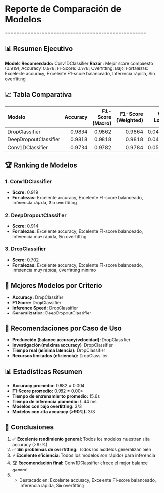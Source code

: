 # Reporte de Comparación de Modelos
==================================================

## 📊 Resumen Ejecutivo

**Modelo Recomendado:** Conv1DClassifier
**Razón:** Mejor score compuesto (0.919); Accuracy: 0.978; F1-Score: 0.978; Overfitting: Bajo; Fortalezas: Excelente accuracy, Excelente F1-score balanceado, Inferencia rápida, Sin overfitting

## 📈 Tabla Comparativa

| Modelo                |   Accuracy |   F1-Score (Macro) |   F1-Score (Weighted) |   Val Loss |   Tiempo Entrenamiento (s) |   Épocas |   Tiempo/Época (s) |   Tiempo Inferencia (ms) | Overfitting Level   |   Gap Train-Val |   Épocas a Convergencia |   Estabilidad Val |
|:----------------------|-----------:|-------------------:|----------------------:|-----------:|---------------------------:|---------:|-------------------:|-------------------------:|:--------------------|----------------:|------------------------:|------------------:|
| DropClassifier        |     0.9864 |             0.9862 |                0.9864 |     0.0436 |                     2.9961 |      113 |             0.0265 |                   0.026  | Moderado            |          0.0331 |                      29 |            0.0025 |
| DeepDropoutClassifier |     0.9818 |             0.9818 |                0.9818 |     0.0428 |                     6.8659 |      100 |             0.0687 |                   0.1509 | Bajo                |         -0.1625 |                      45 |            0.0035 |
| Conv1DClassifier      |     0.9784 |             0.9782 |                0.9784 |     0.0533 |                    36.8151 |      242 |             0.1521 |                   1.1425 | Bajo                |         -0.0794 |                     nan |            0.0036 |

## 🏆 Ranking de Modelos

### 1. Conv1DClassifier
- **Score:** 0.919
- **Fortalezas:** Excelente accuracy, Excelente F1-score balanceado, Inferencia rápida, Sin overfitting

### 2. DeepDropoutClassifier
- **Score:** 0.914
- **Fortalezas:** Excelente accuracy, Excelente F1-score balanceado, Inferencia muy rápida, Sin overfitting

### 3. DropClassifier
- **Score:** 0.702
- **Fortalezas:** Excelente accuracy, Excelente F1-score balanceado, Inferencia muy rápida, Overfitting mínimo

## 🎯 Mejores Modelos por Criterio

- **Accuracy:** DropClassifier
- **F1 Score:** DropClassifier
- **Inference Speed:** DropClassifier
- **Generalization:** DeepDropoutClassifier

## 💼 Recomendaciones por Caso de Uso

- **Producción (balance accuracy/velocidad):** DropClassifier
- **Investigación (máxima accuracy):** DropClassifier
- **Tiempo real (mínima latencia):** DropClassifier
- **Recursos limitados (eficiencia):** DropClassifier

## 📊 Estadísticas Resumen

- **Accuracy promedio:** 0.982 ± 0.004
- **F1-Score promedio:** 0.982 ± 0.004
- **Tiempo de entrenamiento promedio:** 15.6s
- **Tiempo de inferencia promedio:** 0.44 ms
- **Modelos con bajo overfitting:** 3/3
- **Modelos con alta accuracy (>90%):** 3/3

## 🎯 Conclusiones

1. ✅ **Excelente rendimiento general:** Todos los modelos muestran alta accuracy (>95%)
2. ✅ **Sin problemas de overfitting:** Todos los modelos generalizan bien
3. ⚡ **Excelente eficiencia:** Todos los modelos son rápidos para inferencia
4. 🏆 **Recomendación final:** Conv1DClassifier ofrece el mejor balance general
5.    - Destacado en: Excelente accuracy, Excelente F1-score balanceado, Inferencia rápida, Sin overfitting